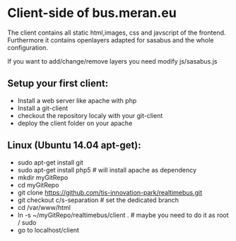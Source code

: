 Client-side of bus.meran.eu
=============================

The client contains all static html,images, css and javscript of the frontend.
Furthermore it contains openlayers adapted for sasabus and the whole configuration.

If you want to add/change/remove layers you need modify js/sasabus.js

Setup your first client:
------------------------
- Install a web server like apache with php 
- Install a git-client
- checkout the repository localy with your git-client
- deploy the client folder on your apache


Linux (Ubuntu 14.04 apt-get):
-----------------
- sudo apt-get install git
- sudo apt-get install php5 # will install apache as dependency
- mkdir myGitRepo
- cd myGitRepo
- git clone https://github.com/tis-innovation-park/realtimebus.git
- git checkout c/s-separation  # set the dedicated branch
- cd /var/www/html
- ln -s ~/myGitRepo/realtimebus/client . # maybe you need to do it as root / sudo
- go to localhost/client
